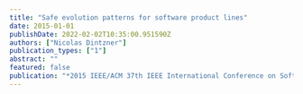 ```yaml
---
title: "Safe evolution patterns for software product lines"
date: 2015-01-01
publishDate: 2022-02-02T10:35:00.951590Z
authors: ["Nicolas Dintzner"]
publication_types: ["1"]
abstract: ""
featured: false
publication: "*2015 IEEE/ACM 37th IEEE International Conference on Software Engineering*"
---
```


